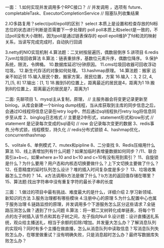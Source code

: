 一面：
1.如何实现并发调用多个RPC接口？
// 并发调用 ，选项有 future、completableTask、ExecutorCompletionService
// 阻塞队列收集结果

2.IO多路复用？select/poll/epoll的区别？
select 
    本质上是设置和检查存放的fd标志位的状态进行判断是否需要下一步处理的
poll
    poll本质上和select是一致的，不过poll没有大小限制，因为poll是通过链表保存的
epoll
    epoll维护了fd和流的映射关系，当读写完成完成时，自动执行回调

3.netty的NIO实现机制
4.算法题：二叉树按层遍历，偶数层倒序
5.讲项目
6.redis
7.jvm垃圾回收算法
8.算法：链表重排序，基数位元素升序，偶数位降序。
9.保护系统，限流，令牌桶。
10.数据库延迟1分钟原因。
11.cms垃圾回收器可回收浮动垃圾。
12.新生代存活的对象如何处理。
13.hashmap原理。
14.算法题：搬家 远亲不如近邻
15.输入居民个数，搬家方案，居民位置，方案
16.输入：3, 2 [2, 4, 7],[5, 8]
17.输出：[1, 1]
18.搬到5的位置上，距离最近的居民是4，距离为1
19.搬到8的位置上，距离最近的居民是7，距离为1


二面:
先聊项目
1、mysql主从复制，原理，
// 主服务器会将变更记录更新至binlog，从库会新建一个binlog dump线程，当从库获取到主库的同步信息之后，会通过IO线程将信息记录在retry log中，然后通过sql线程执行retry log将信息同步至从库
2、binglog日志格式
// 主要是2中形式，statement形式和row形式
// statement 是记录每次变成的sql语句
// row 会记录每次变更的数据
3、redis事务,分布式锁，线程模型，持久化
// redis分布式锁锁
4、hashmap优化，concurrenthashmap

5、volitale
6、单例模式
7、mutex和pipline
8、二分查找
9、Redis压缩用什么算法
10、线上表增加列有什么问题？如果加临时表增量数据如何同步？/11、联合索引a+b+c，如果where a=10 and b<10 and c=10有没有用到索引？
11、自旋锁是什么？为什么要用？用户态和内核态切换要做什么？上下文切换主要做了什么？12、任意精度的延时队列怎么设计？堆的插入时间复杂度是多少？
13、垃圾收集器怎么工作的？
14、a方法调用b方法是做了什么？b方法的返回值存储在哪里？
15、算法题:找出字符串中没有重复字符的最长子串的长度

三面：
1.做过的项目中最有挑战、难度最大的是什么，详细介绍
2.学习新领域、新知识的方法
3.服务治理都有哪些模块
4.注册中心的原理
5.为什么配置中心也属于服务治理
6.链路监控的原理，并发调用多个下游服务怎么区分这些请求
7.全链路压测怎么做？遇到了什么问题
8.算法：将一颗二叉树转化成单链表，将每个节点的左子树插入该节点和其右子树之间，左子指向Null
9.设计题：设计直播送礼系统，观众给主播送礼，相当于余额的扣除/增加。并发量大怎么办？了解消息队列的实现吗？同时有多个主播在做直播，怎么从消息队列中读取信息？写消息队列失败怎么办，在哪里做重试？没有明确失败，只是消息超时怎么办？最终写数据库失败怎么办？